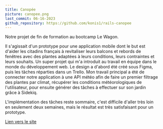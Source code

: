 ```yaml
---
title: Canopée
picture: canopee.png
last_commit: 06-16-2023
github_repository: https://github.com/konis1/rails-canopee
---
```


Notre projet de fin de formation au bootcamp Le Wagon.

Il s'agissait d'un prototype pour une application mobile dont le but est d'aider les citadins français à revitaliser leurs balcons et rebords de fenêtres avec des plantes adaptées à leurs conditions, leurs contraintes et leurs souhaits. Un super projet qui m'a introduit au travail en équipe dans le monde du développement web. Le design a d'abord été créé sous Figma, puis les tâches réparties dans un Trello. Mon travail principal a été de connecter notre application à une API météo afin de faire un premier filtrage des plantes par climat, récupérer les conditions météorologiques de l'utilisateur, pour ensuite générer des tâches à effectuer sur son jardin grâce à Sidekiq.

L'implémentation des tâches reste sommaire, c'est difficile d'aller très loin en seulement deux semaines, mais le résultat est très satisfaisant pour un prototype.

[Lien vers le site](https://www.cityjungles.com/)
